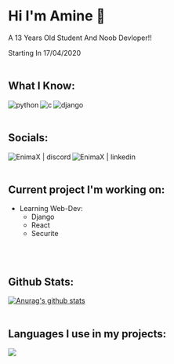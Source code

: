 # Hi I'm Amine 👋
A 13 Years Old Student And Noob Devloper!!

Starting In 17/04/2020
<br>
<br>

## What I Know:
<img align="left" alt="python" src="https://img.icons8.com/color/48/000000/python.png">
<img align="left" alt="c" src="https://img.icons8.com/color/48/000000/c.png">
<img align="left" alt="django" src="https://img.icons8.com/color/48/000000/django.png">
<br>
<br>

## Socials:
[<img align="left" alt="EnimaX | discord" src="https://img.icons8.com/ios-filled/48/0e49b5/discord-logo.png"/>](https://discord.com/users/603234401572225044)
[<img align="left" alt="EnimaX | linkedin" src="https://img.icons8.com/48/0e49b5/linkedin.png">](https://www.linkedin.com/in/amine-aniter-5859561b8/)
<br>
<br>

## Current project I'm working on:
  - Learning Web-Dev:
      - Django
      - React
      - Securite
<br>
<br>

## Github Stats:
<a href="https://github.com/Aniter-amine/github-readme-stats">
  <img src="https://github-readme-stats.vercel.app/api?username=Aniter-amine&show_icons=true&include_all_commits=true&theme=dark" alt="Anurag's github stats" />
</a>
<br>
<br>

## Languages I use in my projects:
<a href="https://github.com/Aniter-amine/github-readme-stats">
  <img src="https://github-readme-stats.vercel.app/api/top-langs/?username=Aniter-amine&layout=compact&theme=dark" />
</a>
